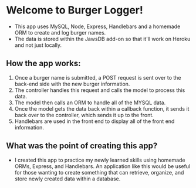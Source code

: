 # Welcome to Burger Logger!

* This app uses MySQL, Node, Express, Handlebars and a homemade ORM to create and log burger names. 
* The data is stored within the JawsDB add-on so that it'll work on Heroku and not just locally.

## How the app works:
1. Once a burger name is submitted, a POST request is sent over to the back-end side with the new burger information.
1. The controller handles this request and calls the model to process this data.
1. The model then calls an ORM to handle all of the MYSQL data.
1. Once the model gets the data back within a callback function, it sends it back over to the controller, which sends it up to the front.
1. Handlebars are used in the front end to display all of the front end information.

## What was the point of creating this app?
* I created this app to practice my newly learned skills using homemade ORMs, Express, and Handlebars. An application like this would be useful for those wanting to create something that can retrieve, organize, and store newly created data within a database.